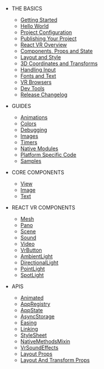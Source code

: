 - THE BASICS
  - [Getting Started](/getting-started)
  - [Hello World](/hello-world)
  - [Project Configuration](/project-configuration)
  - [Publishing Your Project](/publishing)
  - [React VR Overview](/react-vroverview)
  - [Components, Props and State](/components-props-and-state)
  - [Layout and Style](/layout-and-style)
  - [3D Coordinates and Transforms](/3dcoordinates-and-transforms)
  - [Handling Input](/input)
  - [Fonts and Text](/fonts)
  - [VR Browsers](/vrbrowsers)
  - [Dev Tools](/dev-tools)
  - [Release Changelog](/release-change-log)

- GUIDES
  - [Animations](/animations)
  - [Colors](/colors)
  - [Debugging](/debugging)
  - [Images](/images)
  - [Timers](/timers)
  - [Native Modules](/native-modules)
  - [Platform Specific Code](/platform-specific-information)
  - [Samples](/samples)

- CORE COMPONENTS
  - [View](/view)
  - [Image](/image)
  - [Text](/text)

- REACT VR COMPONENTS
  - [Mesh](/mesh)
  - [Pano](/pano)
  - [Scene](/scene)
  - [Sound](/sound)
  - [Video](/video)
  - [VrButton](/vrbutton)
  - [AmbientLight](/ambientlight)
  - [DirectionalLight](/directionallight)
  - [PointLight](/pointlight)
  - [SpotLight](/spotlight)

- APIS
  - [Animated](/animated)
  - [AppRegistry](/appregistry)
  - [AppState](/appstate)
  - [AsyncStorage](/asyncstorage)
  - [Easing](/easing)
  - [Linking](/linking)
  - [StyleSheet](/stylesheet)
  - [NativeMethodsMixin](/nativemethodsmixin)
  - [VrSoundEffects](/vrsoundeffects)
  - [Layout Props](/layout-props)
  - [Layout And Transform Props](/layout-and-transform-props)
